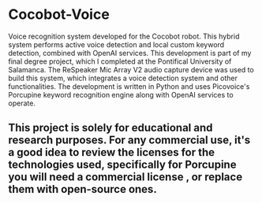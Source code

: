 # Cocobot-Voice
 Voice recognition system developed for the Cocobot robot. This hybrid system performs active voice detection and local custom keyword detection, combined with OpenAI services. This development is part of my final degree project, which I completed at the Pontifical University of Salamanca.
The ReSpeaker Mic Array V2 audio capture device was used to build this system, which integrates a voice detection system and other functionalities.
The development is written in Python and uses Picovoice's Porcupine keyword recognition engine along with OpenAI services to operate.


## This project is solely for educational and research purposes. For any commercial use, it's a good idea to review the licenses for the technologies used, specifically for Porcupine you will need a commercial license , or replace them with open-source ones.
